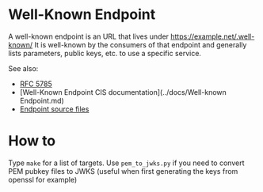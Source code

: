 # Well-Known Endpoint

A well-known endpoint is an URL that lives under https://example.net/.well-known/
It is well-known by the consumers of that endpoint and generally lists parameters, public keys, etc. to use a specific
service.

See also:
- [RFC 5785](https://www.ietf.org/rfc/rfc5785.txt)
- [Well-Known Endpoint CIS documentation](../docs/Well-known Endpoint.md)
- [Endpoint source files](./s3)

# How to

Type `make` for a list of targets.
Use `pem_to_jwks.py` if you need to convert PEM pubkey files to JWKS (useful when first generating the keys from openssl for
example)
